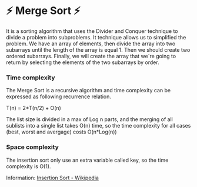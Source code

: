 # :zap: Merge Sort :zap:
It is a sorting algorithm that uses the Divider and Conquer technique to divide a problem into subproblems. It technique allows us to simplified the problem. We have an array of elements, then divide the array into two subarrays until the length of the array is equal 1. Then we should create two ordered subarrays. Finally, we will create the array that we´re going to return by selecting the elements of the two subarrays by order.

### Time complexity 

The Merge Sort is a recursive algorithm and time complexity can be expressed as following recurrence relation. 

T(n) = 2*T(n/2) + O(n)

The list size is divided in a max of Log n parts, and the merging of all sublists into a single list takes O(n) time, so the time complexity for all cases (best, worst and avergage) costs O(n*Log(n))
### Space complexity 

The insertion sort only use an extra variable called key, so the time complexity is O(1).

 Information: [Insertion Sort - Wikipedia](https://www.programiz.com/dsa/insertion-sort)